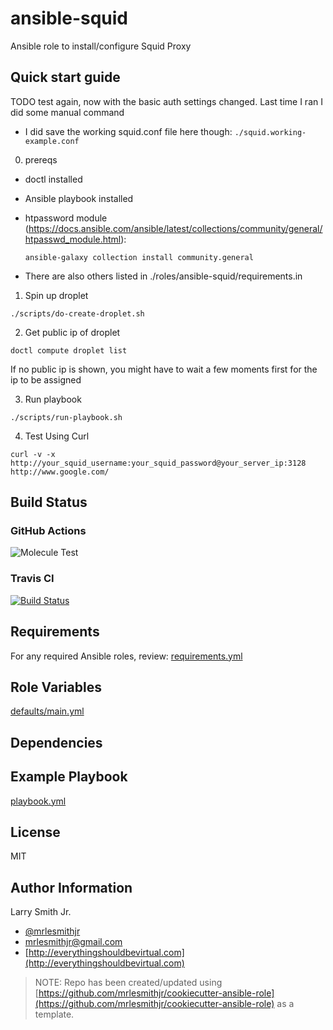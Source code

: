 # ansible-squid

Ansible role to install/configure Squid Proxy


## Quick start guide

TODO test again, now with the basic auth settings changed. Last time I ran I did some manual command
- I did save the working squid.conf file here though: `./squid.working-example.conf`

0) prereqs

- doctl installed
- Ansible playbook installed
- htpassword module (https://docs.ansible.com/ansible/latest/collections/community/general/htpasswd_module.html): 
    ```
    ansible-galaxy collection install community.general
    ```

- There are also others listed in ./roles/ansible-squid/requirements.in 
1) Spin up droplet
```
./scripts/do-create-droplet.sh
```

2) Get public ip of droplet
```
doctl compute droplet list
```
If no public ip is shown, you might have to wait a few moments first for the ip to be assigned

3) Run playbook
```
./scripts/run-playbook.sh
```

4) Test Using Curl
```
curl -v -x http://your_squid_username:your_squid_password@your_server_ip:3128 http://www.google.com/
```

## Build Status

### GitHub Actions

![Molecule Test](https://github.com/mrlesmithjr/ansible-squid/workflows/Molecule%20Test/badge.svg)

### Travis CI

[![Build Status](https://travis-ci.org/mrlesmithjr/ansible-squid.svg?branch=master)](https://travis-ci.org/mrlesmithjr/ansible-squid)

## Requirements

For any required Ansible roles, review:
[requirements.yml](requirements.yml)

## Role Variables

[defaults/main.yml](defaults/main.yml)

## Dependencies

## Example Playbook

[playbook.yml](playbook.yml)

## License

MIT

## Author Information

Larry Smith Jr.

- [@mrlesmithjr](https://twitter.com/mrlesmithjr)
- [mrlesmithjr@gmail.com](mailto:mrlesmithjr@gmail.com)
- [http://everythingshouldbevirtual.com](http://everythingshouldbevirtual.com)

> NOTE: Repo has been created/updated using [https://github.com/mrlesmithjr/cookiecutter-ansible-role](https://github.com/mrlesmithjr/cookiecutter-ansible-role) as a template.
